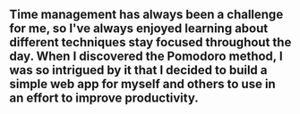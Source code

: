 ## Time management has always been a challenge for me, so I've always enjoyed learning about different techniques stay focused throughout the day. When I discovered the Pomodoro method, I was so intrigued by it that I decided to build a simple web app for myself and others to use in an effort to improve productivity.
